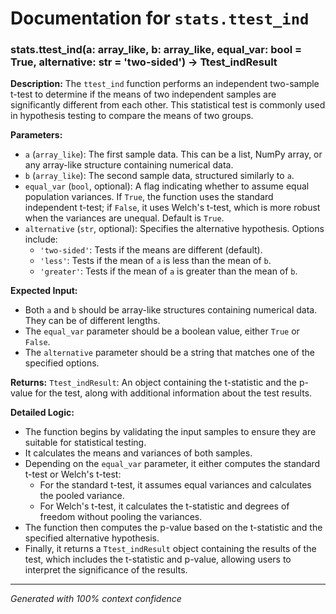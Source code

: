# Documentation for `stats.ttest_ind`

### stats.ttest_ind(a: array_like, b: array_like, equal_var: bool = True, alternative: str = 'two-sided') -> Ttest_indResult

**Description:**
The `ttest_ind` function performs an independent two-sample t-test to determine if the means of two independent samples are significantly different from each other. This statistical test is commonly used in hypothesis testing to compare the means of two groups.

**Parameters:**
- `a` (`array_like`): The first sample data. This can be a list, NumPy array, or any array-like structure containing numerical data.
- `b` (`array_like`): The second sample data, structured similarly to `a`.
- `equal_var` (`bool`, optional): A flag indicating whether to assume equal population variances. If `True`, the function uses the standard independent t-test; if `False`, it uses Welch's t-test, which is more robust when the variances are unequal. Default is `True`.
- `alternative` (`str`, optional): Specifies the alternative hypothesis. Options include:
  - `'two-sided'`: Tests if the means are different (default).
  - `'less'`: Tests if the mean of `a` is less than the mean of `b`.
  - `'greater'`: Tests if the mean of `a` is greater than the mean of `b`.

**Expected Input:**
- Both `a` and `b` should be array-like structures containing numerical data. They can be of different lengths.
- The `equal_var` parameter should be a boolean value, either `True` or `False`.
- The `alternative` parameter should be a string that matches one of the specified options.

**Returns:**
`Ttest_indResult`: An object containing the t-statistic and the p-value for the test, along with additional information about the test results.

**Detailed Logic:**
- The function begins by validating the input samples to ensure they are suitable for statistical testing.
- It calculates the means and variances of both samples.
- Depending on the `equal_var` parameter, it either computes the standard t-test or Welch's t-test:
  - For the standard t-test, it assumes equal variances and calculates the pooled variance.
  - For Welch's t-test, it calculates the t-statistic and degrees of freedom without pooling the variances.
- The function then computes the p-value based on the t-statistic and the specified alternative hypothesis.
- Finally, it returns a `Ttest_indResult` object containing the results of the test, which includes the t-statistic and p-value, allowing users to interpret the significance of the results.

---
*Generated with 100% context confidence*
